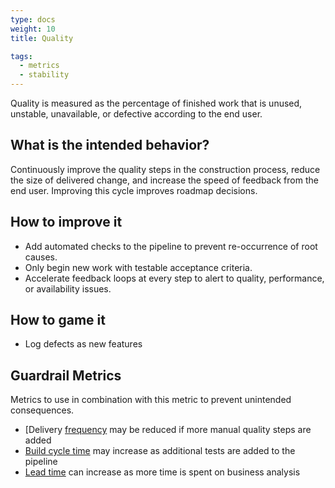 ```yaml
---
type: docs
weight: 10
title: Quality

tags:
  - metrics
  - stability
---
```


Quality is measured as the percentage of finished work that is unused, unstable, unavailable, or defective according to the end user.

## What is the intended behavior?

Continuously improve the quality steps in the construction process, reduce the size of delivered change, and increase
the speed of feedback from the end user. Improving this cycle improves roadmap decisions.

## How to improve it

- Add automated checks to the pipeline to prevent re-occurrence of root causes.
- Only begin new work with testable acceptance criteria.
- Accelerate feedback loops at every step to alert to quality, performance, or availability issues.

## How to game it

- Log defects as new features

## Guardrail Metrics

Metrics to use in combination with this metric to prevent unintended consequences.

- [Delivery [frequency](/docs/metrics/release-frequency) may be reduced if more manual quality steps are added
- [Build cycle time](/docs/metrics/build-duration) may increase as additional tests are added to the pipeline
- [Lead time](/docs/metrics/lead-time) can increase as more time is spent on business analysis
